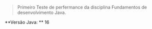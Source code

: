 > Primeiro Teste de perfermance da disciplina Fundamentos de desenvolvimento Java.
 
**Versão Java: ** 16

